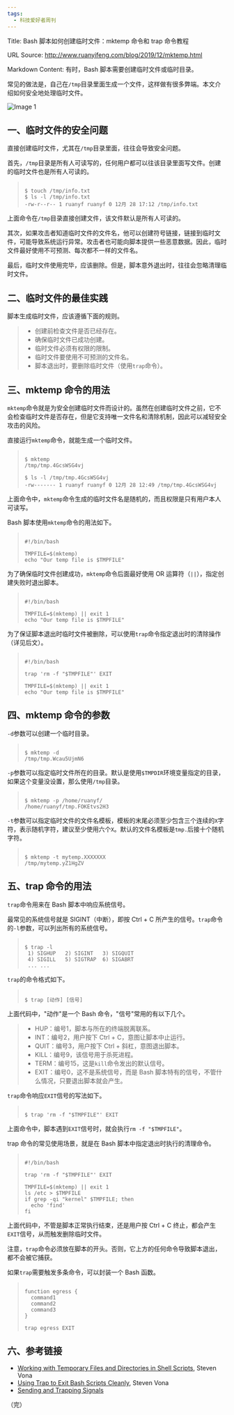 ```yaml
---
tags:
  - 科技爱好者周刊
---
```

Title: Bash 脚本如何创建临时文件：mktemp 命令和 trap 命令教程

URL Source: http://www.ruanyifeng.com/blog/2019/12/mktemp.html

Markdown Content:
有时，Bash 脚本需要创建临时文件或临时目录。

常见的做法是，自己在`/tmp`目录里面生成一个文件，这样做有很多弊端。本文介绍如何安全地处理临时文件。

![Image 1](https://www.wangbase.com/blogimg/asset/201912/bg2019122903.jpg)

一、临时文件的安全问题
-----------

直接创建临时文件，尤其在`/tmp`目录里面，往往会导致安全问题。

首先，`/tmp`目录是所有人可读写的，任何用户都可以往该目录里面写文件。创建的临时文件也是所有人可读的。

> ```
> 
> $ touch /tmp/info.txt
> $ ls -l /tmp/info.txt
> -rw-r--r-- 1 ruanyf ruanyf 0 12月 28 17:12 /tmp/info.txt
> ```

上面命令在`/tmp`目录直接创建文件，该文件默认是所有人可读的。

其次，如果攻击者知道临时文件的文件名，他可以创建符号链接，链接到临时文件，可能导致系统运行异常。攻击者也可能向脚本提供一些恶意数据。因此，临时文件最好使用不可预测、每次都不一样的文件名。

最后，临时文件使用完毕，应该删除。但是，脚本意外退出时，往往会忽略清理临时文件。

二、临时文件的最佳实践
-----------

脚本生成临时文件，应该遵循下面的规则。

> *   创建前检查文件是否已经存在。
> *   确保临时文件已成功创建。
> *   临时文件必须有权限的限制。
> *   临时文件要使用不可预测的文件名。
> *   脚本退出时，要删除临时文件（使用`trap`命令）。

三、mktemp 命令的用法
--------------

`mktemp`命令就是为安全创建临时文件而设计的。虽然在创建临时文件之前，它不会检查临时文件是否存在，但是它支持唯一文件名和清除机制，因此可以减轻安全攻击的风险。

直接运行`mktemp`命令，就能生成一个临时文件。

> ```
> 
> $ mktemp
> /tmp/tmp.4GcsWSG4vj
> 
> $ ls -l /tmp/tmp.4GcsWSG4vj
> -rw------- 1 ruanyf ruanyf 0 12月 28 12:49 /tmp/tmp.4GcsWSG4vj
> ```

上面命令中，`mktemp`命令生成的临时文件名是随机的，而且权限是只有用户本人可读写。

Bash 脚本使用`mktemp`命令的用法如下。

> ```
> 
> #!/bin/bash
> 
> TMPFILE=$(mktemp)
> echo "Our temp file is $TMPFILE"
> ```

为了确保临时文件创建成功，`mktemp`命令后面最好使用 OR 运算符（`||`），指定创建失败时退出脚本。

> ```
> 
> #!/bin/bash
> 
> TMPFILE=$(mktemp) || exit 1
> echo "Our temp file is $TMPFILE"
> ```

为了保证脚本退出时临时文件被删除，可以使用`trap`命令指定退出时的清除操作（详见后文）。

> ```
> 
> #!/bin/bash
> 
> trap 'rm -f "$TMPFILE"' EXIT
> 
> TMPFILE=$(mktemp) || exit 1
> echo "Our temp file is $TMPFILE"
> ```

四、mktemp 命令的参数
--------------

`-d`参数可以创建一个临时目录。

> ```
> 
> $ mktemp -d
> /tmp/tmp.Wcau5UjmN6
> ```

`-p`参数可以指定临时文件所在的目录。默认是使用`$TMPDIR`环境变量指定的目录，如果这个变量没设置，那么使用`/tmp`目录。

> ```
> 
> $ mktemp -p /home/ruanyf/
> /home/ruanyf/tmp.FOKEtvs2H3
> ```

`-t`参数可以指定临时文件的文件名模板，模板的末尾必须至少包含三个连续的`X`字符，表示随机字符，建议至少使用六个`X`。默认的文件名模板是`tmp.`后接十个随机字符。

> ```
> 
> $ mktemp -t mytemp.XXXXXXX
> /tmp/mytemp.yZ1HgZV
> ```

五、trap 命令的用法
------------

`trap`命令用来在 Bash 脚本中响应系统信号。

最常见的系统信号就是 SIGINT（中断），即按 Ctrl + C 所产生的信号。`trap`命令的`-l`参数，可以列出所有的系统信号。

> ```
> 
> $ trap -l
>  1) SIGHUP   2) SIGINT   3) SIGQUIT
>  4) SIGILL   5) SIGTRAP  6) SIGABRT
>  ... ...
> ```

`trap`的命令格式如下。

> ```
> 
> $ trap [动作] [信号]
> ```

上面代码中，"动作"是一个 Bash 命令，"信号"常用的有以下几个。

> *   HUP：编号1，脚本与所在的终端脱离联系。
> *   INT：编号2，用户按下 Ctrl + C，意图让脚本中止运行。
> *   QUIT：编号3，用户按下 Ctrl + 斜杠，意图退出脚本。
> *   KILL：编号9，该信号用于杀死进程。
> *   TERM：编号15，这是`kill`命令发出的默认信号。
> *   EXIT：编号0，这不是系统信号，而是 Bash 脚本特有的信号，不管什么情况，只要退出脚本就会产生。

`trap`命令响应`EXIT`信号的写法如下。

> ```
> 
> $ trap 'rm -f "$TMPFILE"' EXIT
> ```

上面命令中，脚本遇到`EXIT`信号时，就会执行`rm -f "$TMPFILE"`。

trap 命令的常见使用场景，就是在 Bash 脚本中指定退出时执行的清理命令。

> ```
> 
> #!/bin/bash
> 
> trap 'rm -f "$TMPFILE"' EXIT
> 
> TMPFILE=$(mktemp) || exit 1
> ls /etc > $TMPFILE
> if grep -qi "kernel" $TMPFILE; then
>   echo 'find'
> fi
> ```

上面代码中，不管是脚本正常执行结束，还是用户按 Ctrl + C 终止，都会产生`EXIT`信号，从而触发删除临时文件。

注意，`trap`命令必须放在脚本的开头。否则，它上方的任何命令导致脚本退出，都不会被它捕获。

如果`trap`需要触发多条命令，可以封装一个 Bash 函数。

> ```
> 
> function egress {
>   command1
>   command2
>   command3
> }
> 
> trap egress EXIT
> ```

六、参考链接
------

*   [Working with Temporary Files and Directories in Shell Scripts](https://www.putorius.net/working-with-temporary-files.html), Steven Vona
*   [Using Trap to Exit Bash Scripts Cleanly](https://www.putorius.net/using-trap-to-exit-bash-scripts-cleanly.html), Steven Vona
*   [Sending and Trapping Signals](https://mywiki.wooledge.org/SignalTrap)

（完）
